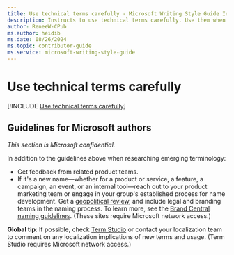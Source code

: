 ```yaml
---
title: Use technical terms carefully - Microsoft Writing Style Guide Internal
description: Instructs to use technical terms carefully. Use them when they're the clearest way to communicate your message, but don't use them when an everyday term will do.
author: ReneeW-CPub
ms.author: heidib
ms.date: 08/26/2024
ms.topic: contributor-guide
ms.service: microsoft-writing-style-guide
---
```


# Use technical terms carefully

[!INCLUDE [Use technical terms carefully](~/../includes/use-technical-terms-carefully.md)]

## Guidelines for Microsoft authors

*This section is Microsoft confidential.*

In addition to the guidelines above when researching emerging terminology:

- Get feedback from related product teams.
- If it's a new name—whether for a product or service, a feature, a
    campaign, an event, or an internal tool—reach out to your product
    marketing team or engage in your group's established process for
    name development. Get a [geopolitical
    review](https://microsoft.sharepoint.com/teams/celaGlobalReadiness/Pages/NewNameReview.aspx),
    and include legal and branding teams in the naming process. To learn
    more, see the [Brand Central naming
    guidelines](https://microsoft.sharepoint.com/teams/BrandCentral/Pages/The-Microsoft-brand-Identity-Naming.aspx). (These
    sites require Microsoft network access.)

**Global tip**: If possible, check [Term Studio](https://aka.ms/termstudio) or
contact your localization team to comment on any localization
implications of new terms and usage. (Term Studio requires Microsoft
network access.)
